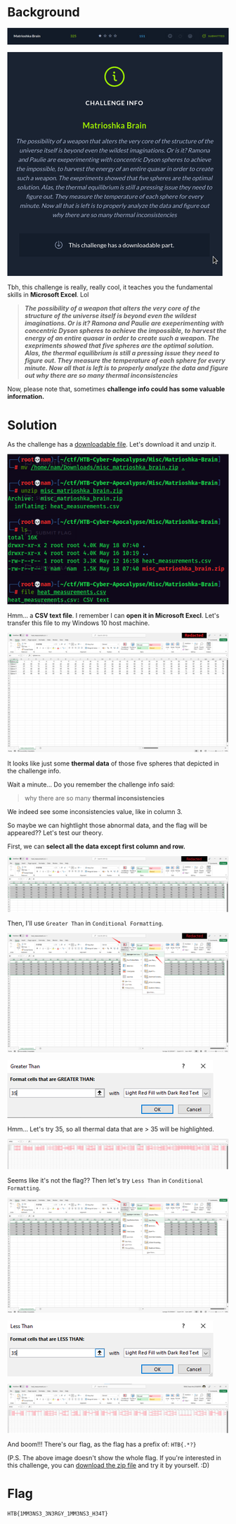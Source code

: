# Background
![background1](https://github.com/siunam321/CTF-Writeups/blob/main/Cyber-Apocalypse-CTF-2022/Misc/Matrioshka-Brain/images/background1.png)

![background2](https://github.com/siunam321/CTF-Writeups/blob/main/Cyber-Apocalypse-CTF-2022/Misc/Matrioshka-Brain/images/background2.png)

Tbh, this challenge is really, really cool, it teaches you the fundamental skills in **Microsoft Excel**. Lol

> ***The possibility of a weapon that alters the very core of the structure of the universe itself is beyond even the wildest imaginations. Or is it? Ramona and Paulie are exeperimenting with concentric Dyson spheres to achieve the impossible, to harvest the energy of an entire quasar in order to create such a weapon. The exepriments showed that five spheres are the optimal solution. Alas, the thermal equilibrium is still a pressing issue they need to figure out. They measure the temperature of each sphere for every minute. Now all that is left is to properly analyze the data and figure out why there are so many thermal inconsistencies***

Now, please note that, sometimes **challenge info could has some valuable information.**

# Solution

As the challenge has a [downloadable file](https://github.com/siunam321/CTF-Writeups/blob/main/Cyber-Apocalypse-CTF-2022/Misc/Matrioshka-Brain/misc_matrioshka_brain.zip). Let's download it and unzip it.

![solution1](https://github.com/siunam321/CTF-Writeups/blob/main/Cyber-Apocalypse-CTF-2022/Misc/Matrioshka-Brain/images/solution1.png)

Hmm... a **CSV text file**. I remember I can **open it in Microsoft Execl**. Let's transfer this file to my Windows 10 host machine.

![solution2](https://github.com/siunam321/CTF-Writeups/blob/main/Cyber-Apocalypse-CTF-2022/Misc/Matrioshka-Brain/images/solution2.png)

It looks like just some **thermal data** of those five spheres that depicted in the challenge info.

Wait a minute... Do you remember the challenge info said:

> why there are so many **thermal inconsistencies**

We indeed see some inconsistencies value, like in column 3.

So maybe we can hightlight those abnormal data, and the flag will be appeared?? Let's test our theory.

First, we can **select all the data except first column and row.**

![solution3](https://github.com/siunam321/CTF-Writeups/blob/main/Cyber-Apocalypse-CTF-2022/Misc/Matrioshka-Brain/images/solution3.png)

Then, I'll use `Greater Than` in `Conditional Formatting`.

![solution4](https://github.com/siunam321/CTF-Writeups/blob/main/Cyber-Apocalypse-CTF-2022/Misc/Matrioshka-Brain/images/solution4.png)

![solution5](https://github.com/siunam321/CTF-Writeups/blob/main/Cyber-Apocalypse-CTF-2022/Misc/Matrioshka-Brain/images/solution5.png)

Hmm... Let's try 35, so all thermal data that are > 35 will be highlighted.

![solution6](https://github.com/siunam321/CTF-Writeups/blob/main/Cyber-Apocalypse-CTF-2022/Misc/Matrioshka-Brain/images/solution6.png)

Seems like it's not the flag?? Then let's try `Less Than` in `Conditional Formatting`.

![solution7](https://github.com/siunam321/CTF-Writeups/blob/main/Cyber-Apocalypse-CTF-2022/Misc/Matrioshka-Brain/images/solution7.png)

![solution8](https://github.com/siunam321/CTF-Writeups/blob/main/Cyber-Apocalypse-CTF-2022/Misc/Matrioshka-Brain/images/solution8.png)

![flag](https://github.com/siunam321/CTF-Writeups/blob/main/Cyber-Apocalypse-CTF-2022/Misc/Matrioshka-Brain/images/flag.png)

And boom!!! There's our flag, as the flag has a prefix of: `HTB{.*?}`

(P.S. The above image doesn't show the whole flag. If you're interested in this challenge, you can [download the zip file](https://github.com/siunam321/CTF-Writeups/blob/main/Cyber-Apocalypse-CTF-2022/Misc/Matrioshka-Brain/misc_matrioshka_brain.zip) and try it by yourself. :D)

# Flag
`HTB{1MM3NS3_3N3RGY_1MM3NS3_H34T}`